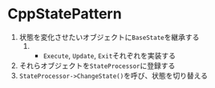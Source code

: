# CppStatePattern
1. 状態を変化させたいオブジェクトに`BaseState`を継承する
   1. - `Execute`, `Update`, `Exit`それぞれを実装する
1. それらオブジェクトを`StateProcessor`に登録する
2. `StateProcessor->ChangeState()`を呼び、状態を切り替える